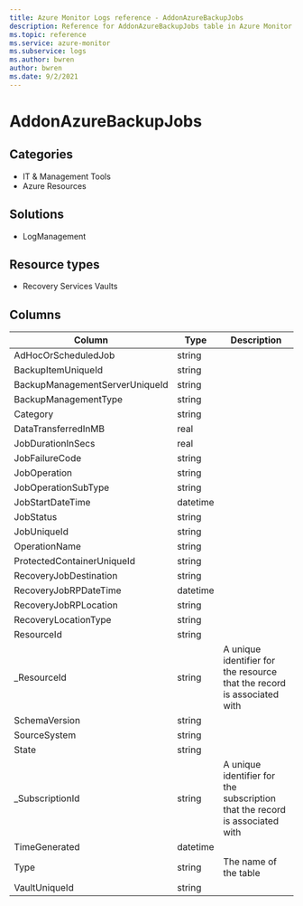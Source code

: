 ```yaml
---
title: Azure Monitor Logs reference - AddonAzureBackupJobs
description: Reference for AddonAzureBackupJobs table in Azure Monitor Logs.
ms.topic: reference
ms.service: azure-monitor
ms.subservice: logs
ms.author: bwren
author: bwren
ms.date: 9/2/2021
---
```


# AddonAzureBackupJobs

 

## Categories

- IT & Management Tools
- Azure Resources
## Solutions

- LogManagement
## Resource types

- Recovery Services Vaults




## Columns

|Column|Type|Description|
|---|---|---|
|AdHocOrScheduledJob|string||
|BackupItemUniqueId|string||
|BackupManagementServerUniqueId|string||
|BackupManagementType|string||
|Category|string||
|DataTransferredInMB|real||
|JobDurationInSecs|real||
|JobFailureCode|string||
|JobOperation|string||
|JobOperationSubType|string||
|JobStartDateTime|datetime||
|JobStatus|string||
|JobUniqueId|string||
|OperationName|string||
|ProtectedContainerUniqueId|string||
|RecoveryJobDestination|string||
|RecoveryJobRPDateTime|datetime||
|RecoveryJobRPLocation|string||
|RecoveryLocationType|string||
|ResourceId|string||
|_ResourceId|string|A unique identifier for the resource that the record is associated with|
|SchemaVersion|string||
|SourceSystem|string||
|State|string||
|_SubscriptionId|string|A unique identifier for the subscription that the record is associated with|
|TimeGenerated|datetime||
|Type|string|The name of the table|
|VaultUniqueId|string||
